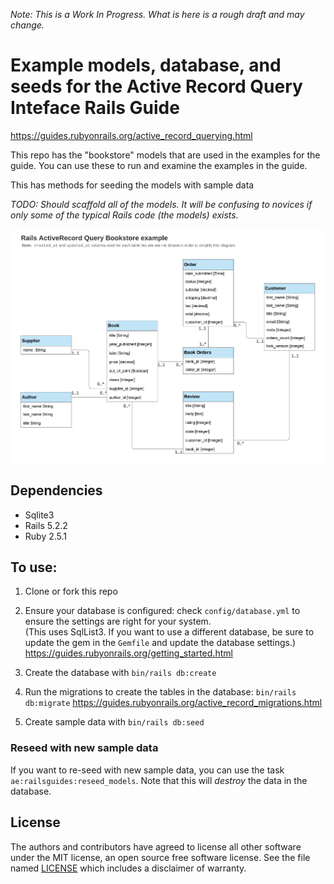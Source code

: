 _Note: This is a Work In Progress.  What is here is a rough draft and may change._


# Example models, database, and seeds for the Active Record Query Inteface Rails Guide
https://guides.rubyonrails.org/active_record_querying.html

This repo has the "bookstore" models that are used in the examples for the guide.  You can use these to run and examine the examples in the guide.
 
This has methods for seeding the models with sample data

_TODO: Should scaffold all of the models.  It will be confusing to novices if only some of the typical Rails code (the models) exists._

![diagram of all of the Bookstore models](RailsGuide_AR_Querying_bookstore_models.png)


## Dependencies
- Sqlite3
- Rails 5.2.2
- Ruby 2.5.1



## To use:

1. Clone or fork this repo
   
1. Ensure your database is configured: check `config/database.yml` to ensure the settings are right for your system.  
   (This uses SqlList3.  If you want to use a different database, be sure to update the gem in the `Gemfile` and update the database settings.)
   https://guides.rubyonrails.org/getting_started.html
   
2. Create the database with `bin/rails db:create`
   
2. Run the migrations to create the tables in the database: `bin/rails db:migrate`
   https://guides.rubyonrails.org/active_record_migrations.html
    
3. Create sample data with `bin/rails db:seed`

### Reseed with new sample data
If you want to re-seed with new sample data, you can use the task `ae:railsguides:reseed_models`.  Note that this will _destroy_ the data in the database.
  

## License

The authors and contributors have agreed to license all other software under the MIT license, an open source free software license. See the file named [LICENSE](LICENSE) which includes a disclaimer of warranty.

